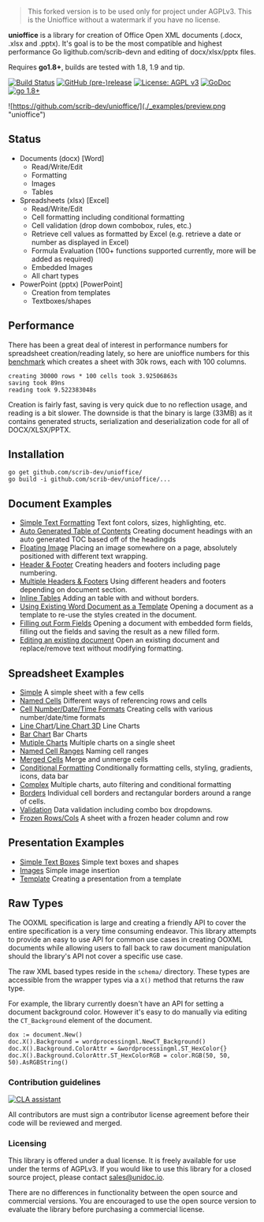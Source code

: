 
> This forked version is to be used only for project under AGPLv3.
> This is the Unioffice without a watermark if you have no license.

**unioffice** is a library for creation of Office Open XML documents (.docx, .xlsx
and .pptx).  It's goal is to be the most compatible and highest performance Go
ligithub.com/scrib-devn and editing of docx/xlsx/pptx files.

Requires **go1.8+**, builds are tested with 1.8, 1.9 and tip.

[![Build Status](https://travis-ci.org/unidoc/unioffice.svg?branch=master)](https://travis-ci.org/unidoc/unioffice)
[![GitHub (pre-)release](https://img.shields.io/github/release/unidoc/unioffice/all.svg)](https://github.com/scrib-dev/unioffice/releases)
[![License: AGPL v3](https://img.shields.io/badge/License-Dual%20AGPL%20v3/Commercial-blue.svg)](https://www.gnu.org/licenses/agpl-3.0)
[![GoDoc](https://godoc.org/github.com/scrib-dev/unioffice?status.svg)](https://godoc.org/github.com/scrib-dev/unioffice)
[![go 1.8+](https://img.shields.io/badge/go-1.8%2B-blue.svg)](http://golang.org)

![https://github.com/scrib-dev/unioffice/](./_examples/preview.png "unioffice")



## Status ##

- Documents (docx) [Word]
	- Read/Write/Edit
	- Formatting
	- Images
	- Tables
- Spreadsheets (xlsx) [Excel]
 	- Read/Write/Edit
 	- Cell formatting including conditional formatting
	- Cell validation (drop down combobox, rules, etc.)
    - Retrieve cell values as formatted by Excel (e.g. retrieve a date or number as displayed in Excel)
 	- Formula Evaluation (100+ functions supported currently, more will be added as required)
 	- Embedded Images
 	- All chart types
- PowerPoint (pptx) [PowerPoint]
	- Creation from templates
	- Textboxes/shapes


## Performance ##

There has been a great deal of interest in performance numbers for spreadsheet
creation/reading lately, so here are unioffice numbers for this
[benchmark](https://github.com/scrib-dev/unioffice/tree/master/_examples/spreadsheet/lots-of-rows)
which creates a sheet with 30k rows, each with 100 columns.

    creating 30000 rows * 100 cells took 3.92506863s
    saving took 89ns
    reading took 9.522383048s

Creation is fairly fast, saving is very quick due to no reflection usage, and
reading is a bit slower. The downside is that the binary is large (33MB) as it
contains generated structs, serialization and deserialization code for all of
DOCX/XLSX/PPTX.

## Installation ##
    
    go get github.com/scrib-dev/unioffice/
    go build -i github.com/scrib-dev/unioffice/...

## Document Examples ##

- [Simple Text Formatting](https://github.com/scrib-dev/unioffice/tree/master/_examples/document/simple) Text font colors, sizes, highlighting, etc.
- [Auto Generated Table of Contents](https://github.com/scrib-dev/unioffice/tree/master/_examples/document/toc) Creating document headings with an auto generated TOC based off of the headingds
- [Floating Image](https://github.com/scrib-dev/unioffice/tree/master/_examples/document/image) Placing an image somewhere on a page, absolutely positioned with different text wrapping.
- [Header & Footer](https://github.com/scrib-dev/unioffice/tree/master/_examples/document/header-footer) Creating headers and footers including page numbering.
- [Multiple Headers & Footers](https://github.com/scrib-dev/unioffice/tree/master/_examples/document/header-footer-multiple) Using different headers and footers depending on document section.
- [Inline Tables](https://github.com/scrib-dev/unioffice/tree/master/_examples/document/tables) Adding an table with and without borders.
- [Using Existing Word Document as a Template](https://github.com/scrib-dev/unioffice/tree/master/_examples/document/use-template) Opening a document as a template to re-use the styles created in the document.
- [Filling out Form Fields](https://github.com/scrib-dev/unioffice/tree/master/_examples/document/fill-out-form) Opening a document with embedded form fields, filling out the fields and saving the result as  a new filled form.
- [Editing an existing document](https://github.com/scrib-dev/unioffice/tree/master/_examples/document/edit-document) Open an existing document and replace/remove text without modifying formatting.

## Spreadsheet Examples ##
- [Simple](https://github.com/scrib-dev/unioffice/tree/master/_examples/spreadsheet/simple) A simple sheet with a few cells
- [Named Cells](https://github.com/scrib-dev/unioffice/tree/master/_examples/spreadsheet/named-cells) Different ways of referencing rows and cells
- [Cell Number/Date/Time Formats](https://github.com/scrib-dev/unioffice/tree/master/_examples/spreadsheet/number-date-time-formats) Creating cells with various number/date/time formats
- [Line Chart](https://github.com/scrib-dev/unioffice/tree/master/_examples/spreadsheet/line-chart)/[Line Chart 3D](https://github.com/scrib-dev/unioffice/tree/master/_examples/spreadsheet/line-chart-3d) Line Charts
- [Bar Chart](https://github.com/scrib-dev/unioffice/tree/master/_examples/spreadsheet/bar-chart) Bar Charts
- [Mutiple Charts](https://github.com/scrib-dev/unioffice/tree/master/_examples/spreadsheet/multiple-charts) Multiple charts on a single sheet
- [Named Cell Ranges](https://github.com/scrib-dev/unioffice/tree/master/_examples/spreadsheet/named-ranges) Naming cell ranges
- [Merged Cells](https://github.com/scrib-dev/unioffice/tree/master/_examples/spreadsheet/merged) Merge and unmerge cells
- [Conditional Formatting](https://github.com/scrib-dev/unioffice/tree/master/_examples/spreadsheet/conditional-formatting) Conditionally formatting cells, styling, gradients, icons, data bar
- [Complex](https://github.com/scrib-dev/unioffice/tree/master/_examples/spreadsheet/complex) Multiple charts, auto filtering and conditional formatting
- [Borders](https://github.com/scrib-dev/unioffice/tree/master/_examples/spreadsheet/borders) Individual cell borders and rectangular borders around a range of cells.
- [Validation](https://github.com/scrib-dev/unioffice/tree/master/_examples/spreadsheet/validation) Data validation including combo box dropdowns.
- [Frozen Rows/Cols](https://github.com/scrib-dev/unioffice/tree/master/_examples/spreadsheet/freeze-rows-cols) A sheet with a frozen header column and row

## Presentation Examples ##

- [Simple Text Boxes](https://github.com/scrib-dev/unioffice/tree/master/_examples/presentation/simple) Simple text boxes and shapes
- [Images](https://github.com/scrib-dev/unioffice/tree/master/_examples/presentation/image) Simple image insertion
- [Template](https://github.com/scrib-dev/unioffice/tree/master/_examples/presentation/use-template/simple) Creating a presentation from a template

## Raw Types ##

The OOXML specification is large and creating a friendly API to cover the entire
specification is a very time consuming endeavor.  This library attempts to
provide an easy to use API for common use cases in creating OOXML documents
while allowing users to fall back to raw document manipulation should the
library's API not cover a specific use case.

The raw XML based types reside in the ```schema/``` directory. These types are
accessible from the wrapper types via a ```X()``` method that returns the raw
type. 

For example, the library currently doesn't have an API for setting a document
background color. However it's easy to do manually via editing the
```CT_Background``` element of the document.

    dox := document.New()
    doc.X().Background = wordprocessingml.NewCT_Background()
	doc.X().Background.ColorAttr = &wordprocessingml.ST_HexColor{}
	doc.X().Background.ColorAttr.ST_HexColorRGB = color.RGB(50, 50, 50).AsRGBString()

### Contribution guidelines ###

[![CLA assistant](https://cla-assistant.io/readme/badge/unidoc/unioffice)](https://cla-assistant.io/unidoc/unioffice)

All contributors are must sign a contributor license agreement before their code
will be reviewed and merged.


### Licensing ###

This library is offered under a dual license. It is freely available for use
under the terms of AGPLv3. If you would like to use this library for a closed
source project, please contact sales@unidoc.io.

There are no differences in functionality between the open source and commercial 
versions. You are encouraged to use the open source version to evaluate the library
before purchasing a commercial license.

